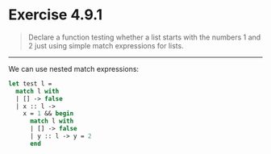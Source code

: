 # Exercise 4.9.1

> Declare a function testing whether a list starts with the numbers 1 and 2 just using simple match expressions for lists.

---

We can use nested match expressions:
```ocaml
let test l =
  match l with
  | [] -> false
  | x :: l ->
    x = 1 && begin
      match l with
      | [] -> false
      | y :: l -> y = 2
      end
```
